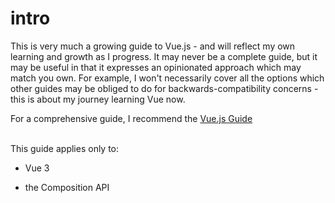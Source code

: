 # intro

This is very much a growing guide to Vue.js - and will reflect my own learning and growth as I progress.
It may never be a complete guide, but it may be useful in that it expresses an opinionated approach which
may match you own. For example, I won't necessarily cover all the options which other guides may be obliged 
to do for backwards-compatibility concerns -  this is about my journey learning Vue now.

For a comprehensive guide, I recommend the [Vue.js Guide](https://vuejs.org/guide/introduction.html)

\
This guide applies only to:

- Vue 3

- the Composition API